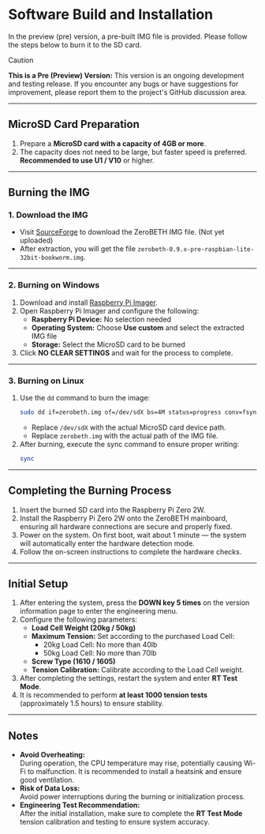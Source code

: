 
# Software Build and Installation

In the preview (pre) version, a pre-built IMG file is provided. Please follow the steps below to burn it to the SD card.

> [!CAUTION]  
> **This is a Pre (Preview) Version:** This version is an ongoing development and testing release. If you encounter any bugs or have suggestions for improvement, please report them to the project's GitHub discussion area.  
---

## MicroSD Card Preparation

1. Prepare a **MicroSD card with a capacity of 4GB or more**.  
2. The capacity does not need to be large, but faster speed is preferred. **Recommended to use U1 / V10** or higher.  

---

## Burning the IMG

### 1. Download the IMG

- Visit [SourceForge](https://sourceforge.net/) to download the ZeroBETH IMG file. (Not yet uploaded)
- After extraction, you will get the file `zerobeth-0.9.x-pre-raspbian-lite-32bit-bookworm.img`.  

---

### 2. Burning on Windows

1. Download and install [Raspberry Pi Imager](https://www.raspberrypi.com/software/).
2. Open Raspberry Pi Imager and configure the following:  
   - **Raspberry Pi Device:** No selection needed  
   - **Operating System:** Choose **Use custom** and select the extracted IMG file  
   - **Storage:** Select the MicroSD card to be burned  
3. Click **NO CLEAR SETTINGS** and wait for the process to complete.  

---

### 3. Burning on Linux

1. Use the `dd` command to burn the image:  
   ```bash
   sudo dd if=zerobeth.img of=/dev/sdX bs=4M status=progress conv=fsync
   ```
   - Replace `/dev/sdX` with the actual MicroSD card device path.  
   - Replace `zerobeth.img` with the actual path of the IMG file.  
2. After burning, execute the sync command to ensure proper writing:  
   ```bash
   sync
   ```  

---

## Completing the Burning Process

1. Insert the burned SD card into the Raspberry Pi Zero 2W.  
2. Install the Raspberry Pi Zero 2W onto the ZeroBETH mainboard, ensuring all hardware connections are secure and properly fixed.  
3. Power on the system. On first boot, wait about 1 minute — the system will automatically enter the hardware detection mode.  
4. Follow the on-screen instructions to complete the hardware checks.  

---

## Initial Setup

1. After entering the system, press the **DOWN key 5 times** on the version information page to enter the engineering menu.  
2. Configure the following parameters:  
   - **Load Cell Weight (20kg / 50kg)**  
   - **Maximum Tension:** Set according to the purchased Load Cell:  
     - 20kg Load Cell: No more than 40lb  
     - 50kg Load Cell: No more than 70lb  
   - **Screw Type (1610 / 1605)**  
   - **Tension Calibration:** Calibrate according to the Load Cell weight.  
3. After completing the settings, restart the system and enter **RT Test Mode**.  
4. It is recommended to perform **at least 1000 tension tests** (approximately 1.5 hours) to ensure stability.  

---

## Notes

- **Avoid Overheating:**  
  During operation, the CPU temperature may rise, potentially causing Wi-Fi to malfunction. It is recommended to install a heatsink and ensure good ventilation.  
- **Risk of Data Loss:**  
  Avoid power interruptions during the burning or initialization process.  
- **Engineering Test Recommendation:**  
  After the initial installation, make sure to complete the **RT Test Mode** tension calibration and testing to ensure system accuracy.  
